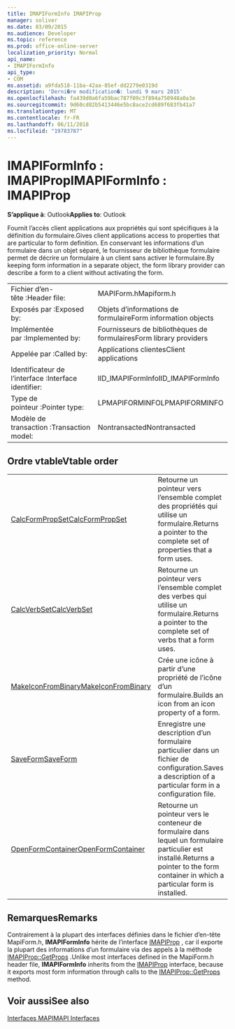 ```yaml
---
title: IMAPIFormInfo IMAPIProp
manager: soliver
ms.date: 03/09/2015
ms.audience: Developer
ms.topic: reference
ms.prod: office-online-server
localization_priority: Normal
api_name:
- IMAPIFormInfo
api_type:
- COM
ms.assetid: a9fda518-11ba-42aa-85ef-dd2279e0319d
description: 'Derni�re modification�: lundi 9 mars 2015'
ms.openlocfilehash: fa439d0a6fa59bac787f09c3f894a750948a0a3e
ms.sourcegitcommit: 9d60cd82b5413446e5bc8ace2cd689f683fb41a7
ms.translationtype: MT
ms.contentlocale: fr-FR
ms.lasthandoff: 06/11/2018
ms.locfileid: "19783787"
---
```

# <a name="imapiforminfo--imapiprop"></a><span data-ttu-id="14844-103">IMAPIFormInfo : IMAPIProp</span><span class="sxs-lookup"><span data-stu-id="14844-103">IMAPIFormInfo : IMAPIProp</span></span>

  
  
<span data-ttu-id="14844-104">**S’applique à**: Outlook</span><span class="sxs-lookup"><span data-stu-id="14844-104">**Applies to**: Outlook</span></span> 
  
<span data-ttu-id="14844-105">Fournit l’accès client applications aux propriétés qui sont spécifiques à la définition du formulaire.</span><span class="sxs-lookup"><span data-stu-id="14844-105">Gives client applications access to properties that are particular to form definition.</span></span> <span data-ttu-id="14844-106">En conservant les informations d’un formulaire dans un objet séparé, le fournisseur de bibliothèque formulaire permet de décrire un formulaire à un client sans activer le formulaire.</span><span class="sxs-lookup"><span data-stu-id="14844-106">By keeping form information in a separate object, the form library provider can describe a form to a client without activating the form.</span></span>
  
|||
|:-----|:-----|
|<span data-ttu-id="14844-107">Fichier d’en-tête :</span><span class="sxs-lookup"><span data-stu-id="14844-107">Header file:</span></span>  <br/> |<span data-ttu-id="14844-108">MAPIForm.h</span><span class="sxs-lookup"><span data-stu-id="14844-108">Mapiform.h</span></span>  <br/> |
|<span data-ttu-id="14844-109">Exposés par :</span><span class="sxs-lookup"><span data-stu-id="14844-109">Exposed by:</span></span>  <br/> |<span data-ttu-id="14844-110">Objets d’informations de formulaire</span><span class="sxs-lookup"><span data-stu-id="14844-110">Form information objects</span></span>  <br/> |
|<span data-ttu-id="14844-111">Implémentée par :</span><span class="sxs-lookup"><span data-stu-id="14844-111">Implemented by:</span></span>  <br/> |<span data-ttu-id="14844-112">Fournisseurs de bibliothèques de formulaires</span><span class="sxs-lookup"><span data-stu-id="14844-112">Form library providers</span></span>  <br/> |
|<span data-ttu-id="14844-113">Appelée par :</span><span class="sxs-lookup"><span data-stu-id="14844-113">Called by:</span></span>  <br/> |<span data-ttu-id="14844-114">Applications clientes</span><span class="sxs-lookup"><span data-stu-id="14844-114">Client applications</span></span>  <br/> |
|<span data-ttu-id="14844-115">Identificateur de l’interface :</span><span class="sxs-lookup"><span data-stu-id="14844-115">Interface identifier:</span></span>  <br/> |<span data-ttu-id="14844-116">IID_IMAPIFormInfo</span><span class="sxs-lookup"><span data-stu-id="14844-116">IID_IMAPIFormInfo</span></span>  <br/> |
|<span data-ttu-id="14844-117">Type de pointeur :</span><span class="sxs-lookup"><span data-stu-id="14844-117">Pointer type:</span></span>  <br/> |<span data-ttu-id="14844-118">LPMAPIFORMINFO</span><span class="sxs-lookup"><span data-stu-id="14844-118">LPMAPIFORMINFO</span></span>  <br/> |
|<span data-ttu-id="14844-119">Modèle de transaction :</span><span class="sxs-lookup"><span data-stu-id="14844-119">Transaction model:</span></span>  <br/> |<span data-ttu-id="14844-120">Nontransacted</span><span class="sxs-lookup"><span data-stu-id="14844-120">Nontransacted</span></span>  <br/> |
   
## <a name="vtable-order"></a><span data-ttu-id="14844-121">Ordre vtable</span><span class="sxs-lookup"><span data-stu-id="14844-121">Vtable order</span></span>

|||
|:-----|:-----|
|[<span data-ttu-id="14844-122">CalcFormPropSet</span><span class="sxs-lookup"><span data-stu-id="14844-122">CalcFormPropSet</span></span>](imapiforminfo-calcformpropset.md) <br/> |<span data-ttu-id="14844-123">Retourne un pointeur vers l’ensemble complet des propriétés qui utilise un formulaire.</span><span class="sxs-lookup"><span data-stu-id="14844-123">Returns a pointer to the complete set of properties that a form uses.</span></span>  <br/> |
|[<span data-ttu-id="14844-124">CalcVerbSet</span><span class="sxs-lookup"><span data-stu-id="14844-124">CalcVerbSet</span></span>](imapiforminfo-calcverbset.md) <br/> |<span data-ttu-id="14844-125">Retourne un pointeur vers l’ensemble complet des verbes qui utilise un formulaire.</span><span class="sxs-lookup"><span data-stu-id="14844-125">Returns a pointer to the complete set of verbs that a form uses.</span></span>  <br/> |
|[<span data-ttu-id="14844-126">MakeIconFromBinary</span><span class="sxs-lookup"><span data-stu-id="14844-126">MakeIconFromBinary</span></span>](imapiforminfo-makeiconfrombinary.md) <br/> |<span data-ttu-id="14844-127">Crée une icône à partir d’une propriété de l’icône d’un formulaire.</span><span class="sxs-lookup"><span data-stu-id="14844-127">Builds an icon from an icon property of a form.</span></span>  <br/> |
|[<span data-ttu-id="14844-128">SaveForm</span><span class="sxs-lookup"><span data-stu-id="14844-128">SaveForm</span></span>](imapiforminfo-saveform.md) <br/> |<span data-ttu-id="14844-129">Enregistre une description d’un formulaire particulier dans un fichier de configuration.</span><span class="sxs-lookup"><span data-stu-id="14844-129">Saves a description of a particular form in a configuration file.</span></span>  <br/> |
|[<span data-ttu-id="14844-130">OpenFormContainer</span><span class="sxs-lookup"><span data-stu-id="14844-130">OpenFormContainer</span></span>](imapiforminfo-openformcontainer.md) <br/> |<span data-ttu-id="14844-131">Retourne un pointeur vers le conteneur de formulaire dans lequel un formulaire particulier est installé.</span><span class="sxs-lookup"><span data-stu-id="14844-131">Returns a pointer to the form container in which a particular form is installed.</span></span>  <br/> |
   
## <a name="remarks"></a><span data-ttu-id="14844-132">Remarques</span><span class="sxs-lookup"><span data-stu-id="14844-132">Remarks</span></span>

<span data-ttu-id="14844-133">Contrairement à la plupart des interfaces définies dans le fichier d’en-tête MapiForm.h, **IMAPIFormInfo** hérite de l’interface [IMAPIProp](imapipropiunknown.md) , car il exporte la plupart des informations d’un formulaire via des appels à la méthode [IMAPIProp::GetProps](imapiprop-getprops.md) .</span><span class="sxs-lookup"><span data-stu-id="14844-133">Unlike most interfaces defined in the MapiForm.h header file, **IMAPIFormInfo** inherits from the [IMAPIProp](imapipropiunknown.md) interface, because it exports most form information through calls to the [IMAPIProp::GetProps](imapiprop-getprops.md) method.</span></span> 
  
## <a name="see-also"></a><span data-ttu-id="14844-134">Voir aussi</span><span class="sxs-lookup"><span data-stu-id="14844-134">See also</span></span>



[<span data-ttu-id="14844-135">Interfaces MAPI</span><span class="sxs-lookup"><span data-stu-id="14844-135">MAPI Interfaces</span></span>](mapi-interfaces.md)

